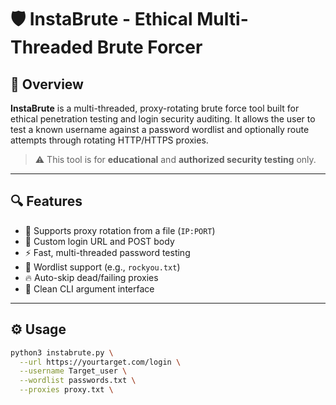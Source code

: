 # 🛡️ InstaBrute - Ethical Multi-Threaded Brute Forcer

## 🚀 Overview

**InstaBrute** is a multi-threaded, proxy-rotating brute force tool built for ethical penetration testing and login security auditing. It allows the user to test a known username against a password wordlist and optionally route attempts through rotating HTTP/HTTPS proxies.

> ⚠️ This tool is for **educational** and **authorized security testing** only.

---

## 🔍 Features

- 🔁 Supports proxy rotation from a file (`IP:PORT`)
- 🔐 Custom login URL and POST body
- ⚡ Fast, multi-threaded password testing
- 📜 Wordlist support (e.g., `rockyou.txt`)
- 🔥 Auto-skip dead/failing proxies
- 🎯 Clean CLI argument interface

---

## ⚙️ Usage

```bash
python3 instabrute.py \
  --url https://yourtarget.com/login \
  --username Target_user \
  --wordlist passwords.txt \
  --proxies proxy.txt \
